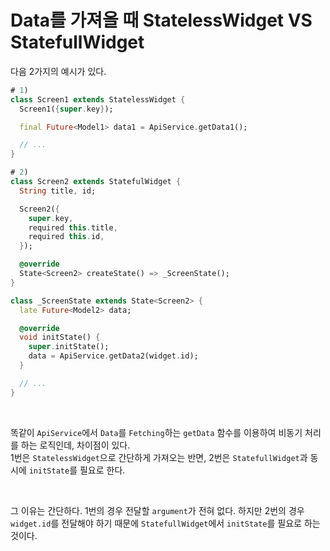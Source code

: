 # Data를 가져올 때 StatelessWidget VS StatefullWidget

다음 2가지의 예시가 있다.

```dart
# 1)
class Screen1 extends StatelessWidget {
  Screen1({super.key});

  final Future<Model1> data1 = ApiService.getData1();

  // ...
}
```

```dart
# 2)
class Screen2 extends StatefulWidget {
  String title, id;

  Screen2({
    super.key,
    required this.title,
    required this.id,
  });

  @override
  State<Screen2> createState() => _ScreenState();
}

class _ScreenState extends State<Screen2> {
  late Future<Model2> data;

  @override
  void initState() {
    super.initState();
    data = ApiService.getData2(widget.id);
  }

  // ...
}
```

<br>

똑같이 `ApiService`에서 `Data`를 `Fetching`하는 `getData` 함수를 이용하여 비동기 처리를 하는 로직인데, 차이점이 있다.   
1번은 `StatelessWidget`으로 간단하게 가져오는 반면, 2번은 `StatefullWidget`과 동시에 `initState`를 필요로 한다.   

<br>

그 이유는 간단하다. 1번의 경우 전달할 `argument`가 전혀 없다. 하지만 2번의 경우 `widget.id`를 전달해야 하기 때문에 `StatefullWidget`에서 `initState`를 필요로 하는 것이다.